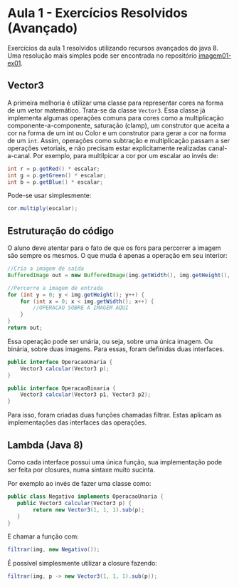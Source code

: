 # Aula 1 - Exercícios Resolvidos (Avançado)

Exercícios da aula 1 resolvidos utilizando recursos avançados do java 8. Uma resolução mais simples pode ser encontrada
no repositório [imagem01-ex01](https://github.com/progjogos3d/imagem01-ex01).

## Vector3
A primeira melhoria é utilizar uma classe para representar cores na forma de um vetor matemático. Trata-se da classe 
```Vector3```. Essa classe já implementa algumas operações comuns para cores como a multiplicação 
componente-a-componente, saturação (clamp), um construtor que aceita a cor na forma de um int ou Color e um construtor 
para gerar a cor na forma de um ```int```. Assim, operações como subtração e multiplicação passam a ser operações 
vetoriais, e não precisam estar explicitamente realizadas canal-a-canal. Por exemplo, para multilpicar a cor por um 
escalar ao invés de:

```java
int r = p.getRed() * escalar;
int g = p.getGreen() * escalar;
int b = p.getBlue() * escalar;
```
Pode-se usar simplesmente:
```java
cor.multiply(escalar);
```

## Estruturação do código

O aluno deve atentar para o fato de que os fors para percorrer a imagem são sempre os 
mesmos. O que muda é apenas a operação em seu interior:

```java
//Cria a imagem de saída
BufferedImage out = new BufferedImage(img.getWidth(), img.getHeight(), BufferedImage.TYPE_INT_RGB);

//Percorre a imagem de entrada
for (int y = 0; y < img.getHeight(); y++) {
    for (int x = 0; x < img.getWidth(); x++) {
        //OPERACAO SOBRE A IMAGEM AQUI
    }
}
return out;
```

Essa operação pode ser unária, ou seja, sobre uma única imagem. Ou binária, sobre duas imagens. Para essas, foram 
definidas duas interfaces. 

```java
public interface OperacaoUnaria {
    Vector3 calcular(Vector3 p);
}

public interface OperacaoBinaria {
    Vector3 calcular(Vector3 p1, Vector3 p2);
}
```
        
Para isso, foram criadas duas funções chamadas filtrar. Estas aplicam as implementações das interfaces das operações.

## Lambda (Java 8)        
Como cada interface possui uma única função, sua implementação pode ser feita por closures, numa sintaxe muito sucinta.

Por exemplo ao invés de fazer uma classe como:

```java
public class Negativo implements OperacaoUnaria {
   public Vector3 calcular(Vector3 p) {
        return new Vector3(1, 1, 1).sub(p);
   }
}
```

E chamar a função com:

```java
filtrar(img, new Negativo());
```
 
É possível simplesmente utilizar a closure fazendo:

```java
filtrar(img, p -> new Vector3(1, 1, 1).sub(p));
```           